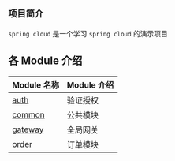 ## **`项目简介`**
`spring cloud` 是一个学习 `spring cloud` 的演示项目

## 各 Module 介绍

| Module 名称                           | Module 介绍                           |
| ------------------------------------ | ------------------------------------ |
| [auth](./auth)                       | 验证授权                               |
| [common](./common)                   | 公共模块                               |
| [gateway](./gateway)                 | 全局网关                               |
| [order](./order)                     | 订单模块                               |